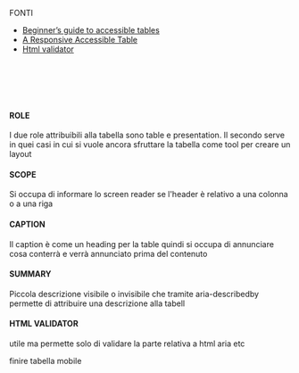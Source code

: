 FONTI
- [Beginner’s guide to accessible tables](https://blog.pope.tech/2023/08/22/beginners-guide-to-accessible-tables/)
- [A Responsive Accessible Table](https://adrianroselli.com/2017/11/a-responsive-accessible-table.html?replytocom=87368)
- [Html validator](https://validator.w3.org/nu/#file)

<br>
<br>
<br>
<br>

<h4>ROLE</h4>
I due role attribuibili alla tabella sono table e presentation.
Il secondo serve in quei casi in cui si vuole ancora sfruttare la tabella come tool per creare un layout

<h4>SCOPE </h4>
Si occupa di informare lo screen reader se l'header è relativo a una colonna o a una riga


<h4>CAPTION</h4>
Il caption  è come un heading per la table quindi si occupa di annunciare cosa conterrà e verrà annunciato prima del contenuto


<h4>SUMMARY </h4>
Piccola descrizione visibile o invisibile che tramite aria-describedby permette di attribuire una descrizione alla tabell


<h4>HTML VALIDATOR</h4>
utile ma permette solo di validare la parte relativa a html aria etc

finire tabella mobile